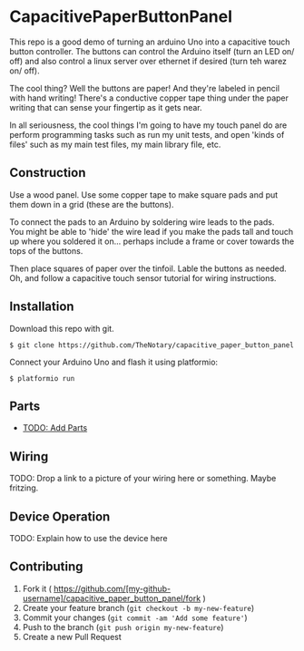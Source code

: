 # CapacitivePaperButtonPanel

This repo is a good demo of turning an arduino Uno into a capacitive touch button controller.  The buttons can control the Arduino itself (turn an LED on/ off) and also control a linux server over ethernet if desired (turn teh warez on/ off).  

The cool thing?  Well the buttons are paper! And they're labeled in pencil with hand writing!  There's a conductive copper tape thing under the paper writing that can sense your fingertip as it gets near.  

In all seriousness, the cool things I'm going to have my touch panel do are perform programming tasks such as run my unit tests, and open 'kinds of files' such as my main test files, my main library file, etc.  

## Construction

Use a wood panel.  Use some copper tape to make square pads and put them down in a grid (these are the buttons).  

To connect the pads to an Arduino by soldering wire leads to the pads.  
You might be able to 'hide' the wire lead if you make the pads tall and touch up where you soldered it on... perhaps include a frame or cover towards the tops of the buttons.  

Then place squares of paper over the tinfoil.  Lable the buttons as needed.  Oh, and follow a capacitive touch sensor tutorial for wiring instructions.  


## Installation

Download this repo with git.  

```
$ git clone https://github.com/TheNotary/capacitive_paper_button_panel
```

Connect your Arduino Uno and flash it using platformio:

    $ platformio run

## Parts

* [TODO:  Add Parts](http://127.0.0.1)

## Wiring

TODO: Drop a link to a picture of your wiring here or something.  Maybe fritzing.  

## Device Operation

TODO: Explain how to use the device here


## Contributing

1. Fork it ( https://github.com/[my-github-username]/capacitive_paper_button_panel/fork )
2. Create your feature branch (`git checkout -b my-new-feature`)
3. Commit your changes (`git commit -am 'Add some feature'`)
4. Push to the branch (`git push origin my-new-feature`)
5. Create a new Pull Request

